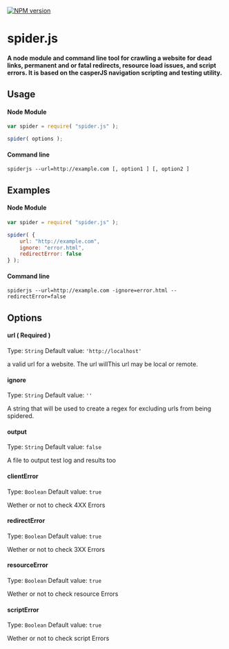 [![NPM version](https://badge.fury.io/js/spider.js.png)](https://www.npmjs.com/package/spider.js)


# spider.js
#### A node module and command line tool for crawling a website for dead links, permanent and or fatal redirects, resource load issues, and script errors. It is based on the casperJS navigation scripting and testing utility.

## Usage


#### Node Module
```js
var spider = require( "spider.js" );

spider( options );
```

#### Command line
```
spiderjs --url=http://example.com [, option1 ] [, option2 ]
```

## Examples


#### Node Module
```js
var spider = require( "spider.js" );

spider( {
	url: "http://example.com",
	ignore: "error.html",
	redirectError: false
} );
```

#### Command line
```
spiderjs --url=http://example.com -ignore=error.html --redirectError=false
```

## Options

#### url ( Required )
Type: `String`
Default value: `'http://localhost'`

a valid url for a website. The url willThis url may be local or remote.

#### ignore
Type: `String`
Default value: `''`

A string that will be used to create a regex for excluding urls from being spidered.
#### output
Type: `String`
Default value: `false`

A file to output test log and results too

#### clientError
Type: `Boolean`
Default value: `true`

Wether or not to check 4XX Errors

#### redirectError
Type: `Boolean`
Default value: `true`

Wether or not to check 3XX Errors

#### resourceError
Type: `Boolean`
Default value: `true`

Wether or not to check resource Errors

#### scriptError
Type: `Boolean`
Default value: `true`

Wether or not to check script Errors